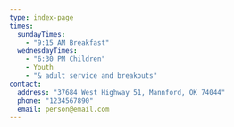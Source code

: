 ```yaml
---
type: index-page
times:
  sundayTimes:
    - "9:15 AM Breakfast"
  wednesdayTimes:
    - "6:30 PM Children"
    - Youth
    - "& adult service and breakouts"
contact:
  address: "37684 West Highway 51, Mannford, OK 74044"
  phone: "1234567890"
  email: person@email.com
---
```


